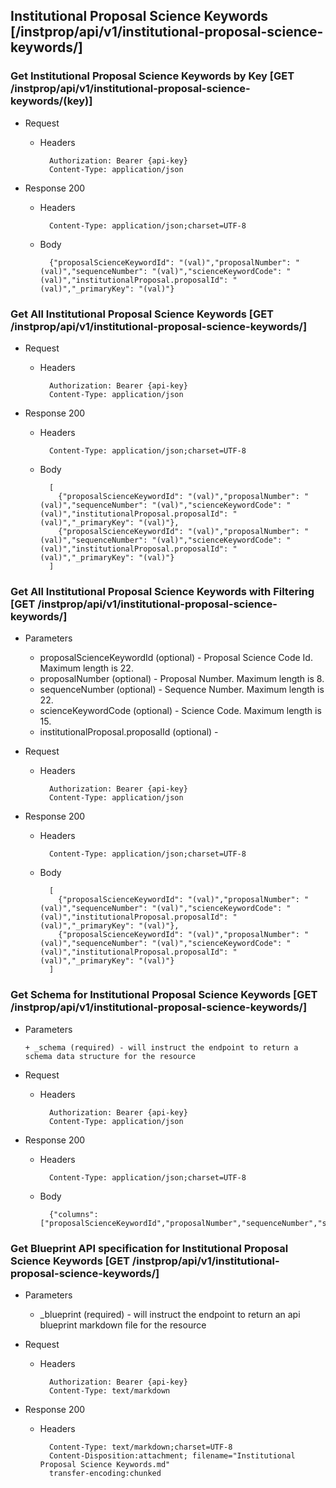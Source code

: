 ## Institutional Proposal Science Keywords [/instprop/api/v1/institutional-proposal-science-keywords/]

### Get Institutional Proposal Science Keywords by Key [GET /instprop/api/v1/institutional-proposal-science-keywords/(key)]
	 
+ Request

    + Headers

            Authorization: Bearer {api-key}
            Content-Type: application/json

+ Response 200
    + Headers

            Content-Type: application/json;charset=UTF-8

    + Body
    
            {"proposalScienceKeywordId": "(val)","proposalNumber": "(val)","sequenceNumber": "(val)","scienceKeywordCode": "(val)","institutionalProposal.proposalId": "(val)","_primaryKey": "(val)"}

### Get All Institutional Proposal Science Keywords [GET /instprop/api/v1/institutional-proposal-science-keywords/]
	 
+ Request

    + Headers

            Authorization: Bearer {api-key}
            Content-Type: application/json

+ Response 200
    + Headers

            Content-Type: application/json;charset=UTF-8

    + Body
    
            [
              {"proposalScienceKeywordId": "(val)","proposalNumber": "(val)","sequenceNumber": "(val)","scienceKeywordCode": "(val)","institutionalProposal.proposalId": "(val)","_primaryKey": "(val)"},
              {"proposalScienceKeywordId": "(val)","proposalNumber": "(val)","sequenceNumber": "(val)","scienceKeywordCode": "(val)","institutionalProposal.proposalId": "(val)","_primaryKey": "(val)"}
            ]

### Get All Institutional Proposal Science Keywords with Filtering [GET /instprop/api/v1/institutional-proposal-science-keywords/]
    
+ Parameters

    + proposalScienceKeywordId (optional) - Proposal Science Code Id. Maximum length is 22.
    + proposalNumber (optional) - Proposal Number. Maximum length is 8.
    + sequenceNumber (optional) - Sequence Number. Maximum length is 22.
    + scienceKeywordCode (optional) - Science Code. Maximum length is 15.
    + institutionalProposal.proposalId (optional) - 

            
+ Request

    + Headers

            Authorization: Bearer {api-key}
            Content-Type: application/json 

+ Response 200
    + Headers

            Content-Type: application/json;charset=UTF-8

    + Body
    
            [
              {"proposalScienceKeywordId": "(val)","proposalNumber": "(val)","sequenceNumber": "(val)","scienceKeywordCode": "(val)","institutionalProposal.proposalId": "(val)","_primaryKey": "(val)"},
              {"proposalScienceKeywordId": "(val)","proposalNumber": "(val)","sequenceNumber": "(val)","scienceKeywordCode": "(val)","institutionalProposal.proposalId": "(val)","_primaryKey": "(val)"}
            ]
			
### Get Schema for Institutional Proposal Science Keywords [GET /instprop/api/v1/institutional-proposal-science-keywords/]
	                                          
+ Parameters

      + _schema (required) - will instruct the endpoint to return a schema data structure for the resource
      
+ Request

    + Headers

            Authorization: Bearer {api-key}
            Content-Type: application/json

+ Response 200
    + Headers

            Content-Type: application/json;charset=UTF-8

    + Body
    
            {"columns":["proposalScienceKeywordId","proposalNumber","sequenceNumber","scienceKeywordCode","institutionalProposal.proposalId"],"primaryKey":"proposalScienceKeywordId"}
		
### Get Blueprint API specification for Institutional Proposal Science Keywords [GET /instprop/api/v1/institutional-proposal-science-keywords/]
	 
+ Parameters

     + _blueprint (required) - will instruct the endpoint to return an api blueprint markdown file for the resource
                 
+ Request

    + Headers

            Authorization: Bearer {api-key}
            Content-Type: text/markdown

+ Response 200
    + Headers

            Content-Type: text/markdown;charset=UTF-8
            Content-Disposition:attachment; filename="Institutional Proposal Science Keywords.md"
            transfer-encoding:chunked
